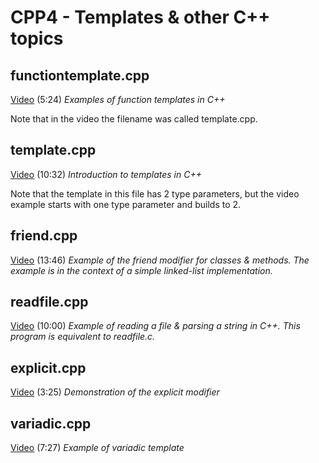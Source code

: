 # CPP4 - Templates & other C++ topics

## functiontemplate.cpp

[Video](https://youtu.be/7PiYpQiPhbU) (5:24)
*Examples of function templates in C++*

Note that in the video the filename was called template.cpp.

## template.cpp

[Video](https://youtu.be/FTrJQZEuUEE) (10:32)
*Introduction to templates in C++*

Note that the template in this file has 2 type parameters, but the video example starts with one type parameter and builds to 2.

## friend.cpp

[Video](https://youtu.be/m7RQOpEv9oQ) (13:46)
*Example of the friend modifier for classes & methods.  The example is in the context of a simple linked-list implementation.*

## readfile.cpp

[Video](https://youtu.be/fxKr6lZ0HeY) (10:00)
*Example of reading a file & parsing a string in C++.  This program is equivalent to readfile.c.*

## explicit.cpp

[Video](https://youtu.be/TaeQWvQGOTw) (3:25)
*Demonstration of the explicit modifier*

## variadic.cpp

[Video](https://youtu.be/YD3ckx2jEHE) (7:27)
*Example of variadic template*
